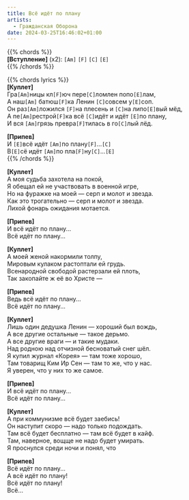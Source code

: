 ```yaml
---
title: Всё идёт по плану
artists: 
  - Гражданская Оборона
date: 2024-03-25T16:46:02+01:00
---
```


{{% chords %}}  
**[Вступление]** (x2): `[Am]` `[F]` `[C]` `[E]`  
{{% /chords %}}

{{% chords lyrics %}}  
**[Куплет]**  
Гра`[Am]`ницы кл`[F]`юч пере`[C]`ломлен попо`[E]`лам,  
А наш`[Am]` батюш`[F]`ка Ленин `[C]`совсем у`[E]`соп.  
Он раз`[Am]`ложился `[F]`на плесень и `[C]`на липо`[E]`вый мёд,  
А пе`[Am]`рестрой`[F]`ка всё `[C]`идёт и идёт `[E]`по плану,  
И вся `[Am]`грязь превра`[F]`тилась в го`[C]`лый лёд.

**[Припев]**  
И `[E]`всё идёт `[Am]`по плану`[F]`...`[C]`  
В`[E]`сё идёт `[Am]`по пла`[F]`ну`[C]`...`[E]`  
{{% /chords %}}

**[Куплет]**  
А моя судьба захотела на покой,  
Я обещал ей не участвовать в военной игре,  
Но на фуражке на моей — серп и молот и звезда.  
Как это трогательно — серп и молот и звезда.  
Лихой фонарь ожидания мотается.

**[Припев]**  
И всё идёт по плану...  
Всё идёт по плану...

**[Куплет]**  
А моей женой накормили толпу,  
Мировым кулаком растоптали ей грудь.  
Всенародной свободой растерзали ей плоть,  
Так закопайте ж её во Христе —

**[Припев]**  
Ведь всё идёт по плану...  
Всё идёт по плану...

**[Куплет]**  
Лишь один дедушка Ленин — хороший был вождь,  
А все другие остальные — такое дерьмо.  
А все другие враги — и такие мудаки.  
Над родною над отчизной бесноватый снег шёл.  
Я купил журнал «Корея» — там тоже хорошо,  
Там товарищ Ким Ир Сен — там то же, что у нас.  
Я уверен, что у них то же самое.

**[Припев]**  
И всё идёт по плану...  
Всё идёт по плану...

**[Куплет]**  
А при коммунизме всё будет заебись!  
Он наступит скоро — надо только подождать.  
Там всё будет бесплатно — там всё будет в кайф.  
Там, наверное, вощще не надо будет умирать.  
Я проснулся среди ночи и понял, что

**[Припев]**  
Всё идёт по плану...  
А всё идёт по плану!  
Всё идёт по плану!  
Всё...
